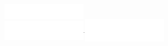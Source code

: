 <a href="https://github.com/petersellars">
  <img align="center" width="49%" src="./header.svg" />
</a>
<br/>
<a href="https://github.com/petersellars">
  <img align="center" width="49%" src="./repositories.svg" />
</a>
<a href="https://github.com/petersellars">
  <img align="center" width="49%" src="./activity_community_stats.svg" />
</a>